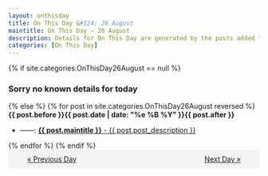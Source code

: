 ```yaml
---
layout: onthisday
title: On This Day &#124; 26 August
maintitle: On This Day — 26 August
description: Details for On This Day are generated by the posts added to the website so the content is subject to changes/updates over time.
categories: [On This Day]
---
```


{% if site.categories.OnThisDay26August == null %}
<h3>Sorry no known details for today</h3>
{% else %}
{% for post in site.categories.OnThisDay26August reversed %}
<strong>{{ post.before }}{{ post.date | date: "%e %B %Y" }}{{ post.after }}</strong>
<ul>
<li> ——: <a class="{{ post.class }}" href="{{ post.url }}"><strong>{{ post.maintitle }}</strong> - {{ post.post_description }}</a></li>
</ul>
{% endfor %}
{% endif %}
<br />
<div style="background-color: #f3f3f3; padding: 10px; border-radius: 5px; text-align: center; display: flex; justify-content: space-evenly;">
<a href="/onthisday/08/08-25">« Previous Day</a>
<span style="visibility:hidden;">[ Visit Leap Year February 29 ]</span>
<a href="/onthisday/08/08-27">Next Day »</a>
</div>
